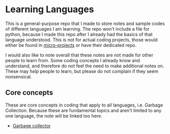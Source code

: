 # Learning Languages
This is a general-purpose repo that I made to store notes and sample codes of different languages I am learning. The repo won't include a file for python, because I made this repo after I already had the basics of that language understood. This is not for actual coding projects, those would either be found in [micro-projects](https://github.com/eddiebquinn/Micro-Projects) or have their dedicated repo.                                                              

I would also like to note overall that these notes are not made for other people to learn from. Some coding concepts I already know and understand, and therefore do not feel the need to make additional notes on. These may *help* people to learn, but please do not complain if they seem nonsensical.

## Core concepts
These are core concepts in coding that apply to all languages, i.e. Garbage Collection. Because these are fundamental topics and aren't limited to any one language, the note will be linked too here.

- [Garbage collector](/core/garbageCollector.md)